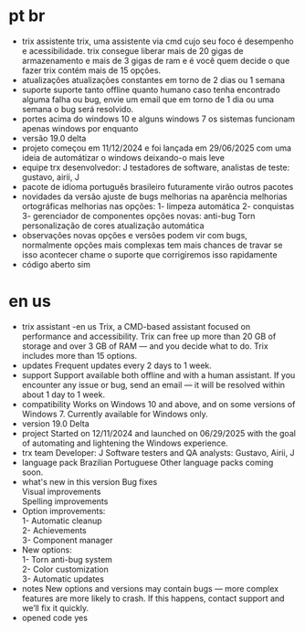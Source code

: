 # pt br
- trix
assistente
trix, uma assistente via cmd cujo seu foco é desempenho e acessibilidade.
trix consegue liberar mais de 20 gigas de armazenamento e mais de 3 gigas de ram e é você quem decide o que fazer
trix contém mais de 15 opções.
- atualizações 
atualizações constantes em torno de 2 dias ou 1 semana 
- suporte 
suporte tanto offline quanto humano
caso tenha encontrado alguma falha ou bug, envie um email que em torno de 1 dia ou uma semana o bug será resolvido.
- portes
acima do windows 10 e alguns windows 7 os sistemas funcionam
apenas windows por enquanto
- versão 
19.0 delta
- projeto
começou em 11/12/2024 e foi lançada em 29/06/2025 com uma ideia de automátizar o windows deixando-o mais leve
- equipe trx
desenvolvedor: J
testadores de software, analistas de teste: gustavo, airii, J
- pacote de idioma
português brasileiro
futuramente virão outros pacotes
- novidades da versão
ajuste de bugs
melhorias na aparência
melhorias ortográficas
melhorias nas opções:
1- limpeza automática
2- conquistas
3- gerenciador de componentes
opções novas:
anti-bug Torn
personalização de cores
atualização automática
- observações
novas opções e versões podem vir com bugs, normalmente opções mais complexas tem mais chances de travar
se isso acontecer chame o suporte que corrigiremos isso rapidamente
- código aberto
sim

# en us
- trix
assistant
-en us
Trix, a CMD-based assistant focused on performance and accessibility.
Trix can free up more than 20 GB of storage and over 3 GB of RAM — and you decide what to do.
Trix includes more than 15 options.
- updates
Frequent updates every 2 days to 1 week.
- support
Support available both offline and with a human assistant.
If you encounter any issue or bug, send an email — it will be resolved within about 1 day to 1 week.
- compatibility
Works on Windows 10 and above, and on some versions of Windows 7.
Currently available for Windows only.
- version
19.0 Delta
- project
Started on 12/11/2024 and launched on 06/29/2025 with the goal of automating and lightening the Windows experience.
- trx team
Developer: J
Software testers and QA analysts: Gustavo, Airii, J
- language pack
Brazilian Portuguese
Other language packs coming soon.
- what's new in this version
Bug fixes  
Visual improvements  
Spelling improvements  
- Option improvements:  
1- Automatic cleanup  
2- Achievements  
3- Component manager  
- New options:  
1- Torn anti-bug system  
2- Color customization  
3- Automatic updates  
- notes
New options and versions may contain bugs — more complex features are more likely to crash.
If this happens, contact support and we’ll fix it quickly.
- opened code 
yes
